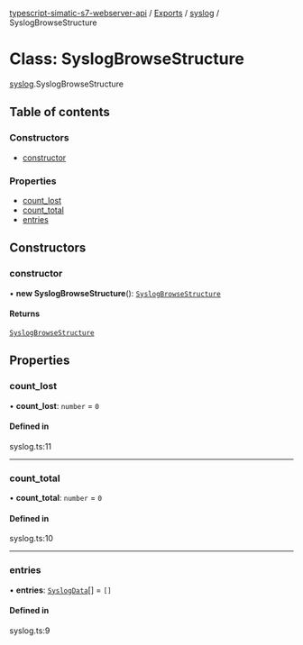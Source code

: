 [typescript-simatic-s7-webserver-api](../README.md) / [Exports](../modules.md) / [syslog](../modules/syslog.md) / SyslogBrowseStructure

# Class: SyslogBrowseStructure

[syslog](../modules/syslog.md).SyslogBrowseStructure

## Table of contents

### Constructors

- [constructor](syslog.SyslogBrowseStructure.md#constructor)

### Properties

- [count\_lost](syslog.SyslogBrowseStructure.md#count_lost)
- [count\_total](syslog.SyslogBrowseStructure.md#count_total)
- [entries](syslog.SyslogBrowseStructure.md#entries)

## Constructors

### constructor

• **new SyslogBrowseStructure**(): [`SyslogBrowseStructure`](syslog.SyslogBrowseStructure.md)

#### Returns

[`SyslogBrowseStructure`](syslog.SyslogBrowseStructure.md)

## Properties

### count\_lost

• **count\_lost**: `number` = `0`

#### Defined in

syslog.ts:11

___

### count\_total

• **count\_total**: `number` = `0`

#### Defined in

syslog.ts:10

___

### entries

• **entries**: [`SyslogData`](syslog.SyslogData.md)[] = `[]`

#### Defined in

syslog.ts:9
